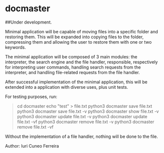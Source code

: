 # docmaster

##Under development.

Minimal application will be capable of moving files into a specific folder and
restoring them. This will be expanded into copying files to the folder,
compressing them and allowing the user to restore them with one or two keywords.

The minimal application will be composed of 3 main modules: the interpreter, the
search engine and the file handler, responsible, respectively for interpreting
user commands, handling search requests from the interpreter, and handling
file-related requests from the file handler.

After successful implementation of the minimal application, this will be
extended into a application with diverse uses, plus unit tests.

For testing purposes, run:

> cd docmaster
> echo "test" > file.txt
> python3 docmaster save file.txt
> python3 docmaster save file.txt -v
> python3 docmaster show file.txt -v
> python3 docmaster update file.txt -v
> python3 docmaster update file.txt -vf
> python3 docmaster remove file.txt -v
> python3 docmaster remove file.txt -vf

Without the implementation of a file handler, nothing will be done to the file.

Author: Iuri Cuneo Ferreira
